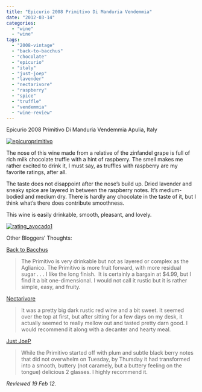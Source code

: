 ```yaml
---
title: "Epicurio 2008 Primitivo Di Manduria Vendemmia"
date: "2012-03-14"
categories: 
  - "wine"
  - "wine"
tags: 
  - "2008-vintage"
  - "back-to-bacchus"
  - "chocolate"
  - "epicurio"
  - "italy"
  - "just-joep"
  - "lavender"
  - "nectarivore"
  - "raspberry"
  - "spice"
  - "truffle"
  - "vendemmia"
  - "wine-review"
---
```


Epicurio 2008 Primitivo Di Manduria Vendemmia Apulia, Italy

[![](http://s3.amazonaws.com/thegourmez-wpmedia/2012/03/epicuroprimitivo.jpg "epicuroprimitivo")](http://s3.amazonaws.com/thegourmez-wpmedia/2012/03/epicuroprimitivo.jpg)

The nose of this wine made from a relative of the zinfandel grape is full of rich milk chocolate truffle with a hint of raspberry. The smell makes me rather excited to drink it, I must say, as truffles with raspberry are my favorite ratings, after all.

The taste does not disappoint after the nose’s build up. Dried lavender and sneaky spice are layered in between the raspberry notes. It’s medium-bodied and medium dry. There is hardly any chocolate in the taste of it, but I think what’s there does contribute smoothness.

This wine is easily drinkable, smooth, pleasant, and lovely.

[![](http://s3.amazonaws.com/thegourmez-wpmedia/2009/02/rating_avocado1.gif "rating_avocado1")](http://s3.amazonaws.com/thegourmez-wpmedia/2009/02/rating_avocado1.gif)

Other Bloggers’ Thoughts:

[Back to Bacchus](http://bachtobacchus.blogspot.com/2011/12/budget-wine-report.html)

> The Primitivo is very drinkable but not as layered or complex as the Aglianico. The Primitivo is more fruit forward, with more residual sugar . . . I like the long finish.  It is certainly a bargain at $4.99, but I find it a bit one-dimensional. I would not call it rustic but it is rather simple, easy, and fruity.

[Nectarivore](http://nectarivore.wordpress.com/2012/02/10/epicuro_primitivo/)

> It was a pretty big dark rustic red wine and a bit sweet. It seemed over the top at first, but after sitting for a few days on my desk, it actually seemed to really mellow out and tasted pretty darn good. I would recommend it along with a decanter and hearty meal.

[Just JoeP](http://justjoep.blogspot.com/2012/02/buttery-primitivo-di-manduria-from.html)

> While the Primitivo started off with plum and subtle black berry notes that did not overwhelm on Tuesday, by Thursday it had transformed into a smooth, buttery (not caramely, but a buttery feeling on the tongue) delicious 2 glasses. I highly recommend it.

_Reviewed 19 Feb 12._
